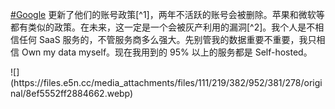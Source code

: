 <p><a href="https://e5n.cc/tags/Google" class="mention hashtag" rel="tag">#<span>Google</span></a> 更新了他们的账号政策[^1]，两年不活跃的账号会被删除。苹果和微软等都有类似的政策。在未来，这一定是一个会被灰产利用的漏洞[^2]。我个人是不相信任何 SaaS 服务的，不管服务商多么强大。先别管我的数据重要不重要，我只相信 Own my data myself。现在我用到的 95% 以上的服务都是 Self-hosted。</p>
![](https://files.e5n.cc/media_attachments/files/111/219/382/952/381/278/original/8ef5552ff2884662.webp)